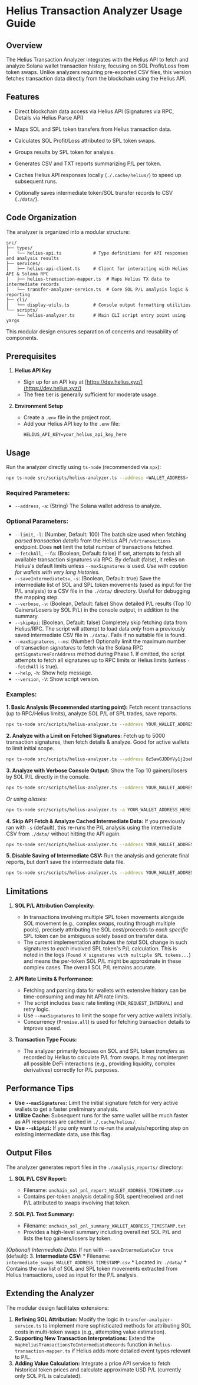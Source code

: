 # Helius Transaction Analyzer Usage Guide

## Overview

The Helius Transaction Analyzer integrates with the Helius API to fetch and analyze Solana wallet transaction history, focusing on SOL Profit/Loss from token swaps. Unlike analyzers requiring pre-exported CSV files, this version fetches transaction data directly from the blockchain using the Helius API.

## Features

- Direct blockchain data access via Helius API (Signatures via RPC, Details via Helius Parse API)
- Maps SOL and SPL token transfers from Helius transaction data.
- Calculates SOL Profit/Loss attributed to SPL token swaps.
- Groups results by SPL token for analysis.

- Generates CSV and TXT reports summarizing P/L per token.
- Caches Helius API responses locally (`./.cache/helius/`) to speed up subsequent runs.
- Optionally saves intermediate token/SOL transfer records to CSV (`./data/`).

## Code Organization

The analyzer is organized into a modular structure:

```
src/
├── types/
│   └── helius-api.ts            # Type definitions for API responses and analysis results
├── services/
│   ├── helius-api-client.ts     # Client for interacting with Helius API & Solana RPC
│   ├── helius-transaction-mapper.ts  # Maps Helius TX data to intermediate records
│   └── transfer-analyzer-service.ts  # Core SOL P/L analysis logic & reporting
├── cli/
│   └── display-utils.ts         # Console output formatting utilities
└── scripts/
    └── helius-analyzer.ts       # Main CLI script entry point using yargs
```

This modular design ensures separation of concerns and reusability of components.

## Prerequisites

1.  **Helius API Key**
    *   Sign up for an API key at [https://dev.helius.xyz/](https://dev.helius.xyz/)
    *   The free tier is generally sufficient for moderate usage.

2.  **Environment Setup**
    *   Create a `.env` file in the project root.
    *   Add your Helius API key to the `.env` file:
        ```dotenv
        HELIUS_API_KEY=your_helius_api_key_here
        ```

## Usage

Run the analyzer directly using `ts-node` (recommended via `npx`):

```bash
npx ts-node src/scripts/helius-analyzer.ts --address <WALLET_ADDRESS> [options]
```

### Required Parameters:

*   `--address`, `-a`: (String) The Solana wallet address to analyze.

### Optional Parameters:

*   `--limit`, `-l`: (Number, Default: 100) The batch size used when fetching *parsed transaction details* from the Helius API `/v0/transactions` endpoint. Does **not** limit the total number of transactions fetched.
*   `--fetchAll`, `--fa`: (Boolean, Default: false) If set, attempts to fetch all available transaction signatures via RPC. By default (false), it relies on Helius's default limits unless `--maxSignatures` is used. *Use with caution for wallets with very long histories.*
*   `--saveIntermediateCsv`, `-s`: (Boolean, Default: true) Save the intermediate list of SOL and SPL token movements (used as input for the P/L analysis) to a CSV file in the `./data/` directory. Useful for debugging the mapping step.
*   `--verbose`, `-v`: (Boolean, Default: false) Show detailed P/L results (Top 10 Gainers/Losers by SOL P/L) in the console output, in addition to the summary.
*   `--skipApi`: (Boolean, Default: false) Completely skip fetching data from Helius/RPC. The script will attempt to load data *only* from a previously saved intermediate CSV file in `./data/`. Fails if no suitable file is found.
*   `--maxSignatures`, `--ms`: (Number) Optionally limit the maximum number of transaction *signatures* to fetch via the Solana RPC `getSignaturesForAddress` method during Phase 1. If omitted, the script attempts to fetch all signatures up to RPC limits or Helius limits (unless `--fetchAll` is true).
*   `--help`, `-h`: Show help message.
*   `--version`, `-V`: Show script version.

### Examples:

**1. Basic Analysis (Recommended starting point):**
Fetch recent transactions (up to RPC/Helius limits), analyze SOL P/L of SPL trades, save reports.

```bash
npx ts-node src/scripts/helius-analyzer.ts --address YOUR_WALLET_ADDRESS_HERE
```

**2. Analyze with a Limit on Fetched Signatures:**
Fetch up to 5000 transaction signatures, then fetch details & analyze. Good for active wallets to limit initial scope.

```bash
npx ts-node src/scripts/helius-analyzer.ts --address 8z5awGJDDYVy1j2oeKP1nUauPDkhxnNGEZDkX8tNSQdb --ms 5000
```

**3. Analyze with Verbose Console Output:**
Show the Top 10 gainers/losers by SOL P/L directly in the console.

```bash
npx ts-node src/scripts/helius-analyzer.ts --address YOUR_WALLET_ADDRESS_HERE --verbose
```
*Or using aliases:*
```bash
npx ts-node src/scripts/helius-analyzer.ts -a YOUR_WALLET_ADDRESS_HERE -v
```

**4. Skip API Fetch & Analyze Cached Intermediate Data:**
If you previously ran with `-s` (default), this re-runs the P/L analysis using the intermediate CSV from `./data/` without hitting the API again.

```bash
npx ts-node src/scripts/helius-analyzer.ts --address YOUR_WALLET_ADDRESS_HERE --skipApi
```

**5. Disable Saving of Intermediate CSV:**
Run the analysis and generate final reports, but don't save the intermediate data file.

```bash
npx ts-node src/scripts/helius-analyzer.ts --address YOUR_WALLET_ADDRESS_HERE -s false
```

## Limitations

1.  **SOL P/L Attribution Complexity:**
    *   In transactions involving multiple SPL token movements alongside SOL movement (e.g., complex swaps, routing through multiple pools), precisely attributing the SOL cost/proceeds to *each specific* SPL token can be ambiguous solely based on transfer data.
    *   The current implementation attributes the *total* SOL change in such signatures to *each* involved SPL token's P/L calculation. This is noted in the logs (`Found X signatures with multiple SPL tokens...`) and means the per-token SOL P/L might be approximate in these complex cases. The overall SOL P/L remains accurate.

2.  **API Rate Limits & Performance:**
    *   Fetching and parsing data for wallets with extensive history can be time-consuming and may hit API rate limits.
    *   The script includes basic rate limiting (`MIN_REQUEST_INTERVAL`) and retry logic.
    *   Use `--maxSignatures` to limit the scope for very active wallets initially.
    *   Concurrency (`Promise.all`) is used for fetching transaction details to improve speed.

3.  **Transaction Type Focus:**
    *   The analyzer primarily focuses on SOL and SPL token *transfers* as recorded by Helius to calculate P/L from swaps. It may not interpret all possible DeFi interactions (e.g., providing liquidity, complex derivatives) correctly for P/L purposes.

## Performance Tips

*   **Use `--maxSignatures`:** Limit the initial signature fetch for very active wallets to get a faster preliminary analysis.
*   **Utilize Cache:** Subsequent runs for the same wallet will be much faster as API responses are cached in `./.cache/helius/`.
*   **Use `--skipApi`:** If you only want to re-run the analysis/reporting step on existing intermediate data, use this flag.

## Output Files

The analyzer generates report files in the `./analysis_reports/` directory:

1.  **SOL P/L CSV Report:**
    *   Filename: `onchain_sol_pnl_report_WALLET_ADDRESS_TIMESTAMP.csv`
    *   Contains per-token analysis detailing SOL spent/received and net P/L attributed to swaps involving that token.

2.  **SOL P/L Text Summary:**
    *   Filename: `onchain_sol_pnl_summary_WALLET_ADDRESS_TIMESTAMP.txt`
    *   Provides a high-level summary including overall net SOL P/L and lists the top gainers/losers by token.

*(Optional) Intermediate Data:*
If run with `--saveIntermediateCsv true` (default):
3.  **Intermediate CSV:**
    *   Filename: `intermediate_swaps_WALLET_ADDRESS_TIMESTAMP.csv`
    *   Located in: `./data/`
    *   Contains the raw list of SOL and SPL token movements extracted from Helius transactions, used as input for the P/L analysis.

## Extending the Analyzer

The modular design facilitates extensions:

1.  **Refining SOL Attribution:** Modify the logic in `transfer-analyzer-service.ts` to implement more sophisticated methods for attributing SOL costs in multi-token swaps (e.g., attempting value estimation).
2.  **Supporting New Transaction Interpretations:** Extend the `mapHeliusTransactionsToIntermediateRecords` function in `helius-transaction-mapper.ts` if Helius adds more detailed event types relevant to P/L.
3.  **Adding Value Calculation:** Integrate a price API service to fetch historical token prices and calculate approximate USD P/L (currently only SOL P/L is calculated). 